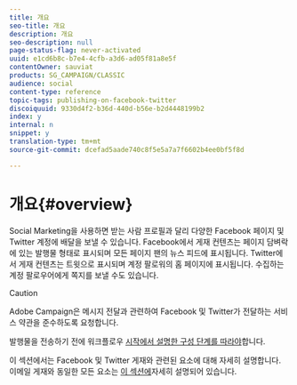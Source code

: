 ```yaml
---
title: 개요
seo-title: 개요
description: 개요
seo-description: null
page-status-flag: never-activated
uuid: e1cd6b8c-b7e4-4cfb-a3d6-ad05f81a8e5f
contentOwner: sauviat
products: SG_CAMPAIGN/CLASSIC
audience: social
content-type: reference
topic-tags: publishing-on-facebook-twitter
discoiquuid: 9330d4f2-b36d-440d-b56e-b2d4448199b2
index: y
internal: n
snippet: y
translation-type: tm+mt
source-git-commit: dcefad5aade740c8f5e5a7a7f6602b4ee0bf5f8d

---
```



# 개요{#overview}

Social Marketing을 사용하면 받는 사람 프로필과 달리 다양한 Facebook 페이지 및 Twitter 계정에 배달을 보낼 수 있습니다. Facebook에서 게재 컨텐츠는 페이지 담벼락에 있는 발행물 형태로 표시되며 모든 페이지 팬의 뉴스 피드에 표시됩니다. Twitter에서 게재 컨텐츠는 트윗으로 표시되며 계정 팔로워의 홈 페이지에 표시됩니다. 수집하는 계정 팔로우어에게 쪽지를 보낼 수도 있습니다.

>[!CAUTION]
>
>Adobe Campaign은 메시지 전달과 관련하여 Facebook 및 Twitter가 전달하는 서비스 약관을 준수하도록 요청합니다.
>
>발행물을 전송하기 전에 워크플로우 [시작에서 설명한 구성 단계를 따라야](../../social/using/starting-workflows.md)합니다.

이 섹션에서는 Facebook 및 Twitter 게재와 관련된 요소에 대해 자세히 설명합니다. 이메일 게재와 동일한 모든 요소는 [이 섹션에](../../delivery/using/about-email-channel.md)자세히 설명되어 있습니다.
